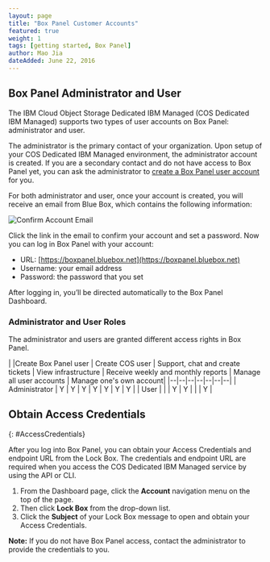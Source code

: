 ```yaml
---
layout: page
title: "Box Panel Customer Accounts"
featured: true
weight: 1
tags: [getting started, Box Panel]
author: Mao Jia
dateAdded: June 22, 2016
---
```


## Box Panel Administrator and User

The IBM Cloud Object Storage Dedicated IBM Managed (COS Dedicated IBM Managed) supports two types of user accounts on Box Panel: administrator and user.

The administrator is the primary contact of your organization. Upon setup of your COS Dedicated IBM Managed environment, the administrator account is created. If you are a secondary contact and do not have access to Box Panel yet, you can ask the administrator to [create a Box Panel user account](../Box_Panel/index.html#create-user) for you.

For both administrator and user, once your account is created, you will receive an email from Blue Box, which contains the following information:

![Confirm Account Email](../../../img/confirm_account.png)

Click the link in the email to confirm your account and set a password. Now you can log in Box Panel with your account:

* URL: [https://boxpanel.bluebox.net](https://boxpanel.bluebox.net)
* Username: your email address
* Password: the password that you set

After logging in, you’ll be directed automatically to the Box Panel Dashboard.

### Administrator and User Roles

The administrator and users are granted different access rights in Box Panel.


|    |Create Box Panel user |	Create COS user | Support, chat and create tickets |	View infrastructure | Receive weekly and monthly reports |	Manage all user accounts	| Manage one's own account|
|--|--|--|--|--|--|--|
| Administrator | Y | Y | Y |	Y |	Y |	Y |	Y  |
| User	| | | Y | Y | |  | Y |

<!---
The Administrator has the highest access right, while Users are further divided based on whether they have technical roles.


|    |Add new User |	Support, chat and create tickets |	View infrastructure | Receive weekly and monthly reports |	Manage all User accounts	| Manage his/her own account|
|--|--|--|--|--|--|--|
| Administrator | Y |	Y |	Y |	Y |	Y |	Y  |
| User with technical role	| | Y | Y |  |  | Y |
| User without technical role | | Y | | | | Y |
--->

## Obtain Access Credentials
{: #AccessCredentials}


After you log into Box Panel, you can obtain your Access Credentials and endpoint URL from the Lock Box. The credentials and endpoint URL are required when you access the COS Dedicated IBM Managed service by using the API or CLI.

1. From the Dashboard page, click the **Account** navigation menu on the top of the page.
2. Then click **Lock Box** from the drop-down list.
3. Click the **Subject** of your Lock Box message to open and obtain your Access Credentials.

**Note:** If you do not have Box Panel access, contact the administrator to provide the credentials to you.
